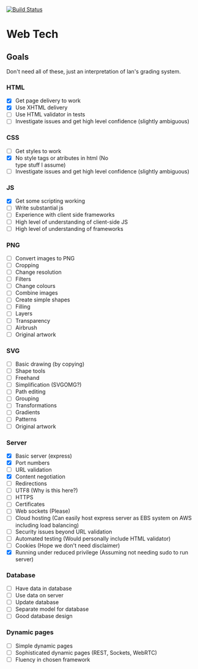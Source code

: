 [![Build Status](https://travis-ci.com/Briggybros/web-tech.svg?token=3SbxYwXYvGdnwihZuaHY&branch=master)](https://travis-ci.com/Briggybros/web-tech)

# Web Tech #

## Goals ##

Don't need all of these, just an interpretation of Ian's grading system.

### HTML ###

- [x] Get page delivery to work
- [x] Use XHTML delivery
- [ ] Use HTML validator in tests
- [ ] Investigate issues and get high level confidence (slightly ambiguous)

### CSS ###

- [ ] Get styles to work
- [x] No style tags or atributes in html (No <div style="..." width="420px" /> type stuff I assume)
- [ ] Investigate issues and get high level confidence (slightly ambiguous)

### JS ###

- [x] Get some scripting working
- [ ] Write substantial js
- [ ] Experience with client side frameworks
- [ ] High level of understanding of client-side JS
- [ ] High level of understanding of frameworks

### PNG ###

- [ ] Convert images to PNG
- [ ] Cropping
- [ ] Change resolution
- [ ] Filters
- [ ] Change colours
- [ ] Combine images
- [ ] Create simple shapes
- [ ] Filling
- [ ] Layers
- [ ] Transparency
- [ ] Airbrush
- [ ] Original artwork

### SVG ###

- [ ] Basic drawing (by copying)
- [ ] Shape tools
- [ ] Freehand
- [ ] Simplification (SVGOMG?)
- [ ] Path editing
- [ ] Grouping
- [ ] Transformations
- [ ] Gradients
- [ ] Patterns
- [ ] Original artwork

### Server ###

- [x] Basic server (express)
- [x] Port numbers
- [ ] URL validation
- [x] Content negotiation
- [ ] Redirections
- [ ] UTF8 (Why is this here?)
- [ ] HTTPS
- [ ] Certificates
- [ ] Web sockets (Please)
- [ ] Cloud hosting (Can easily host express server as EBS system on AWS including load balancing)
- [ ] Security issues beyond URL validation
- [ ] Automated testing (Would personally include HTML validator)
- [ ] Cookies (Hope we don't need disclaimer)
- [x] Running under reduced privilege (Assuming not needing sudo to run server)

### Database ###

- [ ] Have data in database
- [ ] Use data on server
- [ ] Update database
- [ ] Separate model for database
- [ ] Good database design

### Dynamic pages ###

- [ ] Simple dynamic pages
- [ ] Sophisticated dynamic pages (REST, Sockets, WebRTC)
- [ ] Fluency in chosen framework
